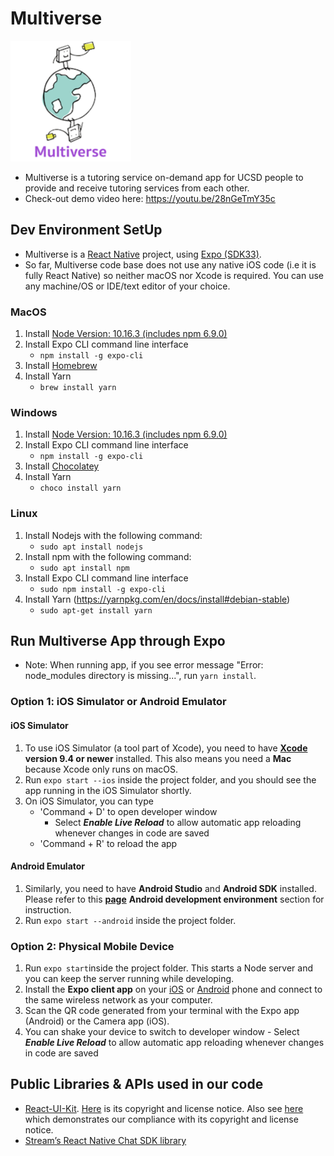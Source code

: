 # Multiverse
![alt text](./assets/icon.png)
* Multiverse is a tutoring service on-demand app for UCSD people to provide and receive tutoring services from each other.
* Check-out demo video here: https://youtu.be/28nGeTmY35c

## Dev Environment SetUp 
* Multiverse is a [React Native](https://facebook.github.io/react-native/docs/getting-started) project, using [Expo (SDK33)](https://docs.expo.io/versions/v33.0.0/).
* So far, Multiverse code base does not use any native iOS code (i.e it is fully React Native) so neither macOS nor Xcode is required. You can use any machine/OS or IDE/text editor of your choice.

### MacOS
1. Install [Node Version: 10.16.3 (includes npm 6.9.0)](https://nodejs.org/en/download/)
2. Install Expo CLI command line interface
   - `npm install -g expo-cli`
3. Install [Homebrew](https://brew.sh/)
4. Install Yarn
   - `brew install yarn`

### Windows
1. Install [Node Version: 10.16.3 (includes npm 6.9.0)](https://nodejs.org/en/download/)
2. Install Expo CLI command line interface
   - `npm install -g expo-cli`
3. Install [Chocolatey](https://chocolatey.org/install#installing-chocolatey)
4. Install Yarn
   - `choco install yarn`

### Linux
1. Install Nodejs with the following command:
   - `sudo apt install nodejs`
2. Install npm with the following command:
   - `sudo apt install npm`
3. Install Expo CLI command line interface
   - `sudo npm install -g expo-cli`
4. Install Yarn (https://yarnpkg.com/en/docs/install#debian-stable)
   - `sudo apt-get install yarn`

## Run Multiverse App through Expo
* Note: When running app, if you see error message "Error: node_modules directory is missing...", run `yarn install`.

### Option 1: iOS Simulator or Android Emulator
#### iOS Simulator
  1. To use iOS Simulator (a tool part of Xcode), you need to have [**Xcode**](https://apps.apple.com/us/app/xcode/id497799835?mt=12) **version 9.4 or newer** installed. This also means you need a **Mac** because Xcode only runs on macOS.
  2. Run `expo start --ios` inside the project folder, and you should see the app running in the iOS Simulator shortly. 
  3. On iOS Simulator, you can type
     - 'Command + D' to open developer window
       - Select ***Enable Live Reload*** to allow automatic app reloading whenever changes in code are saved
     - 'Command + R' to reload the app
#### Android Emulator
  1. Similarly, you need to have **Android Studio** and **Android SDK** installed. Please refer to this [**page**](https://facebook.github.io/react-native/docs/getting-started) **Android development environment** section for instruction.
  2. Run `expo start --android` inside the project folder.

### Option 2: Physical Mobile Device
  1. Run `expo start`inside the project folder. This starts a Node server and you can keep the server running while developing. 
  2. Install the **Expo client app** on your [iOS](https://apps.apple.com/us/app/expo-client/id982107779) or [Android](https://play.google.com/store/apps/details?id=host.exp.exponent) phone and connect to the same wireless network as your computer.
  3. Scan the QR code generated from your terminal with the Expo app (Android) or the Camera app (iOS).
  4. You can shake your device to switch to developer window
    - Select ***Enable Live Reload*** to allow automatic app reloading whenever changes in code are saved

## Public Libraries & APIs used in our code
* [React-UI-Kit](https://github.com/react-ui-kit). [Here](https://github.com/react-ui-kit/dribbble2react/blob/master/LICENSE.md) is its copyright and license notice. Also see [here](React-UI-Kit/LICENSE.md) which demonstrates our compliance with its copyright and license notice. 
* [Stream’s React Native Chat SDK library](https://getstream.io/chat/react-native-chat/tutorial/)
